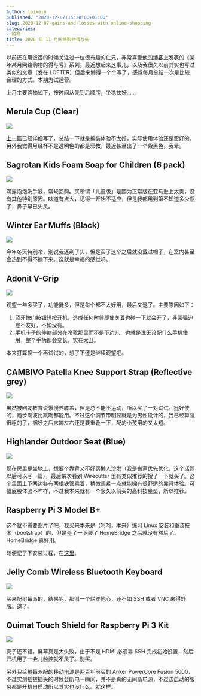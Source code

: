 ```yaml
---
author: loikein
published: "2020-12-07T15:20:00+01:00"
slug: 2020-12-07-gains-and-losses-with-online-shopping
categories:
- 购物
title: 2020 年 11 月网络购物得与失
---
```

以前还在用饭否的时候关注过一位很有趣的仁兄，非常喜爱[他的博客](https://web.archive.org/web/20200813015953/https://eillo.pw/)上发表的《某年某月网络购物的得与亏》系列。最近想起来这事儿，以及我很久以前其实也写过类似的文章（发在
LOFTER）但后来懒得一个个写了，感觉每月总结一次是比较合理的方式。本期为试运营。

上月主要购物如下，按时间从先到后顺序，坐稳扶好……

  

## Merula Cup (Clear)

![](../images/2020-12-07-2020-nian-11-yue-wang-luo-gou-wu-de-yu-shi-819nNuC-QaL._AC_SX425_.jpg)

[上一篇](https://blog.loikein.one/2020/12/vs.html)已经详细写了，总结一下就是拆装体验不太好，实际使用体验还是蛮好的。另外我觉得月经杯不是透明色的都是邪教，最近甚至出了一个紫黑色，我晕。

  

## Sagrotan Kids Foam Soap for Children (6 pack)

[![](../images/thumbnails/2020-12-07-2020-nian-11-yue-wang-luo-gou-wu-de-yu-shi-81MS5VwufYL._AC_SX425_.jpg)](../images/2020-12-07-2020-nian-11-yue-wang-luo-gou-wu-de-yu-shi-81MS5VwufYL._AC_SX425_.jpg)

滴露泡泡洗手液，常规回购。买所谓「儿童版」是因为正常版在亚马逊上太贵，没有其他特别原因。味道有点大，记得一开始不适应，但是我都用到第不知道多少瓶了，鼻子早已失灵。

  

## Winter Ear Muffs (Black)

![](../images/2020-12-07-2020-nian-11-yue-wang-luo-gou-wu-de-yu-shi-417lY7wgJ2L._SY425_.jpg)

今年冬天特别冷，别说我还剃了头，但是买了这个之后就没戴过帽子，在室内甚至会热到不得不摘下来。这就是幸福的感觉吗。

  

## Adonit V-Grip

![](../images/2020-12-07-2020-nian-11-yue-wang-luo-gou-wu-de-yu-shi-71j7xgWapBL._AC_SX425_.jpg)

观望一年多买了，功能挺多，但是每个都不太好用，最后又退了。主要原因如下：

1.  蓝牙快门按钮短按开机，造成任何时候即使关着也碰一下就会开了，非常强迫症不友好，不如没有。
2.  手机卡子的伸缩部分在冷靴那里而不是下边儿，也就是说无论配什么手机使用，整个手柄都会变长，实在太丑。

本来打算换一个再试试的，想了下还是继续观望吧。

  

## CAMBIVO Patella Knee Support Strap (Reflective grey)

![](../images/2020-12-07-2020-nian-11-yue-wang-luo-gou-wu-de-yu-shi-718dDwEOH%2BL._AC_UX425_.jpg)

虽然被网友教育说慢慢养膝盖，但是总不能不运动，所以买了一对试试。挺好使的，跑步啊波比跳啊都能用。不过这个调节带明显就是为男性设计的，我已经算腿很粗的了，捆好之后末端左右还是要重叠一下，配的小孩用的又太短。

  

## Highlander Outdoor Seat (Blue)

![](../images/2020-12-07-2020-nian-11-yue-wang-luo-gou-wu-de-yu-shi-41IY-OPFW4L._SY425_.jpg)

现在房里是坐地上，想要个靠背又不好买懒人沙发（我是搬家优先优化，这个话题以后可以写一篇），最后某次看到
Wirecutter
里有类似推荐的搜了一下就买了。这个里面上下两边各有两根铁管乘着，稍微调紧一点就能拥有很舒适的靠背体验。可惜屁股体验不咋样，不过我本来就有一个很久以前买的高科技坐垫，所以推荐。

  

## Raspberry Pi 3 Model B+

这个就不需要图片了吧，我买来本来是（呵呵，本来）练习 Linux
安装和重装技术（bootstrap）的，但是歪了一下装了 HomeBridge
之后就没有然后了。HomeBridge 真好用。

随便记了下安装过程，在[这里](https://wiki.loikein.one/computer/system-maintenance/raspberry-pi)。

  

## Jelly Comb Wireless Bluetooth Keyboard

![](../images/2020-12-07-2020-nian-11-yue-wang-luo-gou-wu-de-yu-shi-51KLYJIHT4L._SY425_.jpg)

买来配树莓派的，结果呢，那叫一个烂穿地心，还不如 SSH 或者 VNC
来得舒服。退了。

  

## Quimat Touch Shield for Raspberry Pi 3 Kit

![](../images/2020-12-07-2020-nian-11-yue-wang-luo-gou-wu-de-yu-shi-51bmO69vvxL._SY425_.jpg)

壳子还不错，屏幕真是大失败，由于不是 HDMI 必须靠 SSH
完成初始设置，然后开机用了一会儿触控就不灵了。别买。

另外我给树莓派配的移动电源是两百年前买的 Anker PowerCore Fusion
5000，不过实测插拔插头的时候会断电一瞬间，并不是真的无间断电源，不过该启动的服务都是开机自启动所以其实也没什么。就这样。
